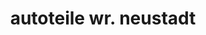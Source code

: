 ---
title: "autoteile wr. neustadt"
url: /wiener-neustadt/autoteile-wr-neustadt/
shop: Warenhaus
---